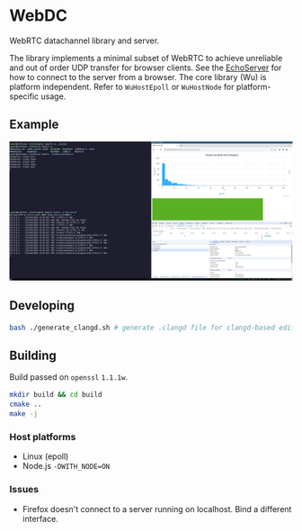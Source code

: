 # WebDC

WebRTC datachannel library and server.

The library implements a minimal subset of WebRTC to achieve unreliable and out of order UDP transfer for browser clients.
See the [EchoServer](https://github.com/ayamir/webdc/blob/master/examples/EchoServer.c) for how to connect to the server from a browser.
The core library (Wu) is platform independent. Refer to `WuHostEpoll` or `WuHostNode` for platform-specific usage.

## Example

![image-20240216132521221](https://raw.githubusercontent.com/ayamir/blog-imgs/main/image-20240216132521221.png)

## Developing

```bash
bash ./generate_clangd.sh # generate .clangd file for clangd-based editor
```

## Building

Build passed on `openssl` `1.1.1w`.

```bash
mkdir build && cd build
cmake ..
make -j
```

### Host platforms

- Linux (epoll)
- Node.js `-DWITH_NODE=ON`

### Issues

- Firefox doesn't connect to a server running on localhost. Bind a different interface.

